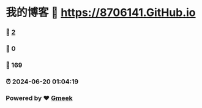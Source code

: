 # 我的博客 :link: https://8706141.GitHub.io 
### :page_facing_up: [2](https://8706141.GitHub.io/tag.html) 
### :speech_balloon: 0 
### :hibiscus: 169 
### :alarm_clock: 2024-06-20 01:04:19 
### Powered by :heart: [Gmeek](https://github.com/Meekdai/Gmeek)
